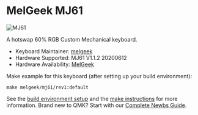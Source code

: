 # MelGeek MJ61

![MJ61](https://cdn.shopifycdn.net/s/files/1/0078/2863/5712/products/a0ebad495be43c4c42403878b4af4ac2_1024x1024@2x.jpg?v=1600672895)

A hotswap 60% RGB Custom Mechanical keyboard.

* Keyboard Maintainer: [melgeek](https://github.com/melgeek001365)
* Hardware Supported: MJ61 V1.1.2 20200612
* Hardware Availability: [MelGeek](https://www.melgeek.com/)

Make example for this keyboard (after setting up your build environment):

    make melgeek/mj61/rev1:default


See the [build environment setup](https://docs.qmk.fm/#/getting_started_build_tools) and the [make instructions](https://docs.qmk.fm/#/getting_started_make_guide) for more information. Brand new to QMK? Start with our [Complete Newbs Guide](https://docs.qmk.fm/#/newbs).
